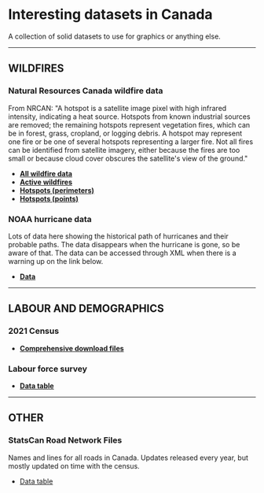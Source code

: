 # Interesting datasets in Canada
 A collection of solid datasets to use for graphics or anything else.
 
<hr>

## WILDFIRES

### Natural Resources Canada wildfire data
From NRCAN: "A hotspot is a satellite image pixel with high infrared intensity, indicating a heat source. Hotspots from known industrial sources are removed; the remaining hotspots represent vegetation fires, which can be in forest, grass, cropland, or logging debris. A hotspot may represent one fire or be one of several hotspots representing a larger fire. Not all fires can be identified from satellite imagery, either because the fires are too small or because cloud cover obscures the satellite's view of the ground."
- **[All wildfire data](https://cwfis.cfs.nrcan.gc.ca/downloads/)**
- **[Active wildfires](https://cwfis.cfs.nrcan.gc.ca/downloads/activefires)**
- **[Hotspots (perimeters)](https://cwfis.cfs.nrcan.gc.ca/downloads/hotspots/)**
- **[Hotspots (points)](https://cwfis.cfs.nrcan.gc.ca/downloads/hotspots/)**

### NOAA hurricane data
Lots of data here showing the historical path of hurricanes and their probable paths. The data disappears when the hurricane is gone, so be aware of that. The data can be accessed through XML when there is a warning up on the link below.
- **[Data](https://www.nhc.noaa.gov/?cpac)**

<hr>

## LABOUR AND DEMOGRAPHICS

### 2021 Census
- **[Comprehensive download files](https://www12.statcan.gc.ca/census-recensement/2016/dp-pd/prof/details/page_Download-Telecharger.cfm?Lang=E&Tab=1&Geo1=CD&Code1=5953&Geo2=PR&Code2=01&SearchText=&SearchType=Begins&SearchPR=01&B1=All&TABID=1&type=0)**

### Labour force survey
- **[Data table](https://www150.statcan.gc.ca/t1/tbl1/en/tv.action?pid=1410028701)**

<hr>

## OTHER

### StatsCan Road Network Files
Names and lines for all roads in Canada. Updates released every year, but mostly updated on time with the census.
- [Data table](https://www150.statcan.gc.ca/n1/en/catalogue/92-500-X)
